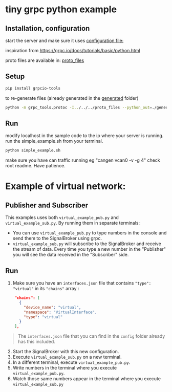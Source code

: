 # tiny grpc python example

## Installation, configuration

start the server and make sure it uses [configuration file:](config/interfaces.json)

inspiration from
https://grpc.io/docs/tutorials/basic/python.html


proto files are available in: [proto_files](/proto_files/)

## Setup
```bash
pip install grpcio-tools
```

to re-generate files (already generated in the [generated](generated/) folder)

```bash
python -m grpc_tools.protoc -I../../../proto_files --python_out=./generated --grpc_python_out=./generated ../../../proto_files/*
```

## Run
modify localhost in the sample code to the ip where your server is running.
run the simple_example.sh from your terminal.
```bash
python simple_example.sh
```

make sure you have can traffic running eg "cangen vcan0  -v -g 4" check root readme. Have patience.

# Example of virtual network: 
## Publisher and Subscriber
This examples uses both `virtual_example_pub.py` and `virtual_example_sub.py`.
By running them in separate terminals:
* You can use `virtual_example_pub.py` to type numbers in the console and send them to the SignalBroker using grpc.
* `virtual_example_sub.py` will subscribe to the SignalBroker and receive the stream of data. Every time you type a new number in the "Publisher" you will see the data received in the "Subscriber" side.

## Run
1. Make sure you have an `interfaces.json` file that contains `"type": "virtual"` in its `"chains"` array :
```json
    "chains": [
      {
        "device_name": "virtual",
        "namespace": "VirtualInterface",
        "type": "virtual"
      }
    ],
  ```
  > The `interfaces.json` file that you can find in the `config` folder already has this included.

2. Start the SignalBroker with this new configuration.
3. Execute `virtual_example_sub.py` on a new terminal.
4. In a different terminal, execute `virtual_example_pub.py`.
5. Write numbers in the terminal where you execute `virtual_example_pub.py`.
6. Watch those same numbers appear in the terminal where you execute `virtual_example_sub.py`
